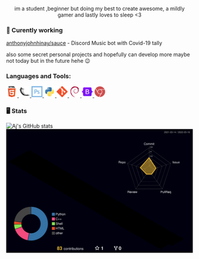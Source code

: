 
<p align="center">im a student ,beginner but doing my best to create awesome, a  mildly gamer and lastly loves to sleep <3 </p>
<h3> 🧰 Curently working </h3>

[anthonyjohnhinay/sauce](https://github.com/anthonyjohnhinay/sauce) - Discord Music bot with Covid-19 tally

also some secret personal projects and hopefully can develop more maybe not today but in the future hehe 😉
 
 

<h3> Languages and Tools:</h3>
<p align="left"> 
 <!---Html--->
 <a href="https://www.w3.org/html/" target="_blank"> <img src="https://raw.githubusercontent.com/devicons/devicon/master/icons/html5/html5-original-wordmark.svg" alt="html5" width="30" height="30"/> </a> 
 <!---Flask--->
  <a href="https://flask.palletsprojects.com/en/2.0.x/" target="_blank"> <img src="https://raw.githubusercontent.com/devicons/devicon/2ae2a900d2f041da66e950e4d48052658d850630/icons/flask/flask-original.svg" alt="flask" width="30" height="30"/> </a> 
 <!---Ps--->
 <a href="https://www.photoshop.com/en" target="_blank"> <img src="https://raw.githubusercontent.com/devicons/devicon/master/icons/photoshop/photoshop-line.svg" alt="photoshop" width="30" height="30"/> </a> 
 <!---Python--->
  <a href="https://www.python.org" target="_blank"> <img src="https://raw.githubusercontent.com/devicons/devicon/master/icons/python/python-original.svg" alt="python" width="30" height="30"/> </a>
 <!---Git--->
  <a href="https://git-scm.com/" target="_blank"> <img src="https://raw.githubusercontent.com/devicons/devicon/2ae2a900d2f041da66e950e4d48052658d850630/icons/git/git-plain.svg" alt="Git" width="30" height="30"/> </a>
 <!---Deb--->
  <a href="https://www.debian.org/" target="_blank"> <img src="https://raw.githubusercontent.com/devicons/devicon/2ae2a900d2f041da66e950e4d48052658d850630/icons/debian/debian-plain.svg" alt="Debian" width="30" height="30"/> </a>
  <!---Bootstrap--->
  <a href="https://getbootstrap.com/" target="_blank"> <img src="https://github.com/devicons/devicon/blob/master/icons/bootstrap/bootstrap-original.svg" alt="Bootstrap" width="30" height="30"/> </a>
 <!---Google--->
  <a href="https://www.google.com" target="_blank"><img src="https://raw.githubusercontent.com/devicons/devicon/2ae2a900d2f041da66e950e4d48052658d850630/icons/chrome/chrome-plain.svg" alt="chrome" width="30" height="30"/></a> </p>

<h3> 🖥️ Stats </h3>

![Aj's GitHub stats](https://github-readme-stats.vercel.app/api?username=johnyjohny20&show_icons=true&theme=midnight-purple)
![Aj's profile](./profile-3d-contrib/profile-night-rainbow.svg)


